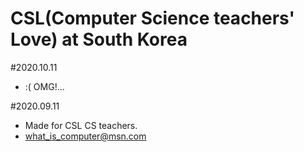 # CSL(Computer Science teachers' Love) at South Korea

#2020.10.11
- :( OMG!... 

#2020.09.11
- Made for CSL CS teachers.
- what_is_computer@msn.com
